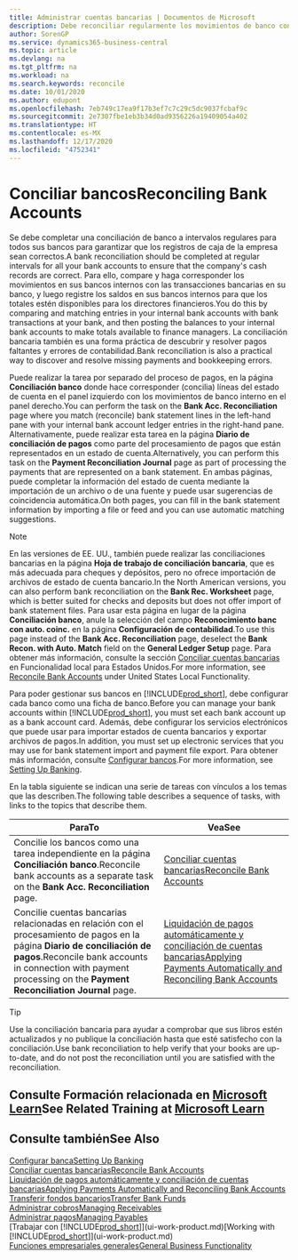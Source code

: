 ```yaml
---
title: Administrar cuentas bancarias | Documentos de Microsoft
description: Debe reconciliar regularmente los movimientos de banco con las transacciones bancarias relacionadas en sus cuentas bancarias.
author: SorenGP
ms.service: dynamics365-business-central
ms.topic: article
ms.devlang: na
ms.tgt_pltfrm: na
ms.workload: na
ms.search.keywords: reconcile
ms.date: 10/01/2020
ms.author: edupont
ms.openlocfilehash: 7eb749c17ea9f17b3ef7c7c29c5dc9037fcbaf9c
ms.sourcegitcommit: 2e7307fbe1eb3b34d0ad9356226a19409054a402
ms.translationtype: HT
ms.contentlocale: es-MX
ms.lasthandoff: 12/17/2020
ms.locfileid: "4752341"
---
```

# <a name="reconciling-bank-accounts"></a><span data-ttu-id="aca11-103">Conciliar bancos</span><span class="sxs-lookup"><span data-stu-id="aca11-103">Reconciling Bank Accounts</span></span>

<span data-ttu-id="aca11-104">Se debe completar una conciliación de banco a intervalos regulares para todos sus bancos para garantizar que los registros de caja de la empresa sean correctos.</span><span class="sxs-lookup"><span data-stu-id="aca11-104">A bank reconciliation should be completed at regular intervals for all your bank accounts to ensure that the company's cash records are correct.</span></span> <span data-ttu-id="aca11-105">Para ello, compare y haga corresponder los movimientos en sus bancos internos con las transacciones bancarias en su banco, y luego registre los saldos en sus bancos internos para que los totales estén disponibles para los directores financieros.</span><span class="sxs-lookup"><span data-stu-id="aca11-105">You do this by comparing and matching entries in your internal bank accounts with bank transactions at your bank, and then posting the balances to your internal bank accounts to make totals available to finance managers.</span></span> <span data-ttu-id="aca11-106">La conciliación bancaria también es una forma práctica de descubrir y resolver pagos faltantes y errores de contabilidad.</span><span class="sxs-lookup"><span data-stu-id="aca11-106">Bank reconciliation is also a practical way to discover and resolve missing payments and bookkeeping errors.</span></span>

<span data-ttu-id="aca11-107">Puede realizar la tarea por separado del proceso de pagos, en la página **Conciliación banco** donde hace corresponder (concilia) líneas del estado de cuenta en el panel izquierdo con los movimientos de banco interno en el panel derecho.</span><span class="sxs-lookup"><span data-stu-id="aca11-107">You can perform the task on the **Bank Acc. Reconciliation** page where you match (reconcile) bank statement lines in the left-hand pane with your internal bank account ledger entries in the right-hand pane.</span></span> <span data-ttu-id="aca11-108">Alternativamente, puede realizar esta tarea en la página **Diario de conciliación de pagos** como parte del procesamiento de pagos que están representados en un estado de cuenta.</span><span class="sxs-lookup"><span data-stu-id="aca11-108">Alternatively, you can perform this task on the **Payment Reconciliation Journal** page as part of processing the payments that are represented on a bank statement.</span></span> <span data-ttu-id="aca11-109">En ambas páginas, puede completar la información del estado de cuenta mediante la importación de un archivo o de una fuente y puede usar sugerencias de coincidencia automática.</span><span class="sxs-lookup"><span data-stu-id="aca11-109">On both pages, you can fill in the bank statement information by importing a file or feed and you can use automatic matching suggestions.</span></span>

> [!NOTE]  
> <span data-ttu-id="aca11-110">En las versiones de EE. UU., también puede realizar las conciliaciones bancarias en la página **Hoja de trabajo de conciliación bancaria**, que es más adecuada para cheques y depósitos, pero no ofrece importación de archivos de estado de cuenta bancario.</span><span class="sxs-lookup"><span data-stu-id="aca11-110">In the North American versions, you can also perform bank reconciliation on the **Bank Rec. Worksheet** page, which is better suited for checks and deposits but does not offer import of bank statement files.</span></span> <span data-ttu-id="aca11-111">Para usar esta página en lugar de la página **Conciliación banco**, anule la selección del campo **Reconocimiento banc con auto. coinc.** en la página **Configuración de contabilidad**.</span><span class="sxs-lookup"><span data-stu-id="aca11-111">To use this page instead of the **Bank Acc. Reconciliation** page, deselect the **Bank Recon. with Auto. Match** field on the **General Ledger Setup** page.</span></span> <span data-ttu-id="aca11-112">Para obtener más información, consulte la sección [Conciliar cuentas bancarias](LocalFunctionality/UnitedStates/how-to-reconcile-bank-accounts.md) en Funcionalidad local para Estados Unidos.</span><span class="sxs-lookup"><span data-stu-id="aca11-112">For more information, see [Reconcile Bank Accounts](LocalFunctionality/UnitedStates/how-to-reconcile-bank-accounts.md) under United States Local Functionality.</span></span>

<span data-ttu-id="aca11-113">Para poder gestionar sus bancos en [!INCLUDE[prod_short](includes/prod_short.md)], debe configurar cada banco como una ficha de banco.</span><span class="sxs-lookup"><span data-stu-id="aca11-113">Before you can manage your bank accounts within [!INCLUDE[prod_short](includes/prod_short.md)], you must set each bank account up as a bank account card.</span></span> <span data-ttu-id="aca11-114">Además, debe configurar los servicios electrónicos que puede usar para importar estados de cuenta bancarios y exportar archivos de pagos.</span><span class="sxs-lookup"><span data-stu-id="aca11-114">In addition, you must set up electronic services that you may use for bank statement import and payment file export.</span></span> <span data-ttu-id="aca11-115">Para obtener más información, consulte [Configurar bancos](bank-setup-banking.md).</span><span class="sxs-lookup"><span data-stu-id="aca11-115">For more information, see [Setting Up Banking](bank-setup-banking.md).</span></span>

<span data-ttu-id="aca11-116">En la tabla siguiente se indican una serie de tareas con vínculos a los temas que las describen.</span><span class="sxs-lookup"><span data-stu-id="aca11-116">The following table describes a sequence of tasks, with links to the topics that describe them.</span></span>

| <span data-ttu-id="aca11-117">Para</span><span class="sxs-lookup"><span data-stu-id="aca11-117">To</span></span> | <span data-ttu-id="aca11-118">Vea</span><span class="sxs-lookup"><span data-stu-id="aca11-118">See</span></span> |
| --- | --- |
| <span data-ttu-id="aca11-119">Concilie los bancos como una tarea independiente en la página **Conciliación banco**.</span><span class="sxs-lookup"><span data-stu-id="aca11-119">Reconcile bank accounts as a separate task on the **Bank Acc. Reconciliation** page.</span></span> |[<span data-ttu-id="aca11-120">Conciliar cuentas bancarias</span><span class="sxs-lookup"><span data-stu-id="aca11-120">Reconcile Bank Accounts</span></span>](bank-how-reconcile-bank-accounts-separately.md) |
| <span data-ttu-id="aca11-121">Concilie cuentas bancarias relacionadas en relación con el procesamiento de pagos en la página **Diario de conciliación de pagos**.</span><span class="sxs-lookup"><span data-stu-id="aca11-121">Reconcile bank accounts in connection with payment processing on the **Payment Reconciliation Journal** page.</span></span> |[<span data-ttu-id="aca11-122">Liquidación de pagos automáticamente y conciliación de cuentas bancarias</span><span class="sxs-lookup"><span data-stu-id="aca11-122">Applying Payments Automatically and Reconciling Bank Accounts</span></span>](receivables-apply-payments-auto-reconcile-bank-accounts.md) |

> [!TIP]
> <span data-ttu-id="aca11-123">Use la conciliación bancaria para ayudar a comprobar que sus libros estén actualizados y no publique la conciliación hasta que esté satisfecho con la conciliación.</span><span class="sxs-lookup"><span data-stu-id="aca11-123">Use bank reconciliation to help verify that your books are up-to-date, and do not post the reconciliation until you are satisfied with the reconciliation.</span></span>

## <a name="see-related-training-at-microsoft-learn"></a><span data-ttu-id="aca11-124">Consulte Formación relacionada en [Microsoft Learn](/learn/paths/reconcile-bank-accounts-dynamics-365-business-central/)</span><span class="sxs-lookup"><span data-stu-id="aca11-124">See Related Training at [Microsoft Learn](/learn/paths/reconcile-bank-accounts-dynamics-365-business-central/)</span></span>

## <a name="see-also"></a><span data-ttu-id="aca11-125">Consulte también</span><span class="sxs-lookup"><span data-stu-id="aca11-125">See Also</span></span>

[<span data-ttu-id="aca11-126">Configurar banca</span><span class="sxs-lookup"><span data-stu-id="aca11-126">Setting Up Banking</span></span>](bank-setup-banking.md)  
[<span data-ttu-id="aca11-127">Conciliar cuentas bancarias</span><span class="sxs-lookup"><span data-stu-id="aca11-127">Reconcile Bank Accounts</span></span>](bank-how-reconcile-bank-accounts-separately.md)  
[<span data-ttu-id="aca11-128">Liquidación de pagos automáticamente y conciliación de cuentas bancarias</span><span class="sxs-lookup"><span data-stu-id="aca11-128">Applying Payments Automatically and Reconciling Bank Accounts</span></span>](receivables-apply-payments-auto-reconcile-bank-accounts.md)  
[<span data-ttu-id="aca11-129">Transferir fondos bancarios</span><span class="sxs-lookup"><span data-stu-id="aca11-129">Transfer Bank Funds</span></span>](bank-how-transfer-bank-funds.md)  
[<span data-ttu-id="aca11-130">Administrar cobros</span><span class="sxs-lookup"><span data-stu-id="aca11-130">Managing Receivables</span></span>](receivables-manage-receivables.md)  
[<span data-ttu-id="aca11-131">Administrar pagos</span><span class="sxs-lookup"><span data-stu-id="aca11-131">Managing Payables</span></span>](payables-manage-payables.md)  
<span data-ttu-id="aca11-132">[Trabajar con [!INCLUDE[prod_short](includes/prod_short.md)]](ui-work-product.md)</span><span class="sxs-lookup"><span data-stu-id="aca11-132">[Working with [!INCLUDE[prod_short](includes/prod_short.md)]](ui-work-product.md)</span></span>  
[<span data-ttu-id="aca11-133">Funciones empresariales generales</span><span class="sxs-lookup"><span data-stu-id="aca11-133">General Business Functionality</span></span>](ui-across-business-areas.md)

